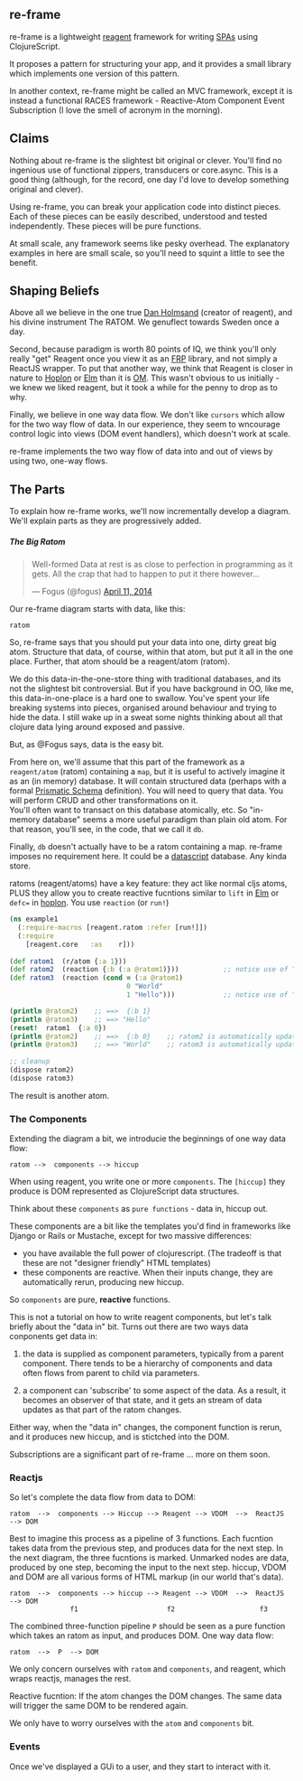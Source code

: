 ## re-frame

re-frame is a lightweight [reagent] framework for writing  [SPAs] using ClojureScript.

It proposes a pattern for structuring your app, and it provides a small library which implements one version of this pattern. 

In another context, re-frame might be called an MVC framework, except it is instead a functional RACES framework - Reactive-Atom Component Event Subscription  (I love the smell of acronym in the morning).  

## Claims

Nothing about re-frame is the slightest bit original or clever. 
You'll find no ingenious use of functional zippers, transducers or core.async. 
This is a good thing (although, for the record, one day I'd love to develop something original and clever).

Using re-frame, you can break your application code into distinct pieces. 
Each of these pieces can be easily described, understood and tested independently. 
These pieces will be pure functions.

At small scale, any framework seems like pesky overhead. The 
explanatory examples in here are small scale, so you'll need to squint a little to 
see the benefit.

## Shaping Beliefs

Above all we believe in the one true [Dan Holmsand] (creator of reagent), 
and his divine instrument The RATOM.  We genuflect towards Sweden once a day. 

Second, because paradigm is worth 80 points of IQ, we think you'll only 
really "get" Reagent once you view it as an [FRP] library, and not simply a 
ReactJS wrapper. To put that another way, we think that Reagent is closer in 
nature to [Hoplon] or [Elm] than it is [OM]. This wasn't obvious to us initially -   
we knew we liked reagent, but it took a while for the penny to drop as to why. 

Finally, we believe in one way data flow.  We don't like `cursors` which 
allow for the two way flow of data.  In our experience, they seem
to wncourage control logic into views (DOM event handlers), which 
doesn't work at scale.

re-frame implements the two way flow of data into and 
out of views by using two, one-way flows. 

## The Parts

To explain how re-frame works, we'll now incrementally 
develop a diagram.  We'll explain parts as they are progressively 
added. 

##### The Big Ratom 

<blockquote class="twitter-tweet" lang="en"><p>Well-formed Data at rest is as close to perfection in programming as it gets. All the crap that had to happen to put it there however...</p>&mdash; Fogus (@fogus) <a href="https://twitter.com/fogus/status/454582953067438080">April 11, 2014</a></blockquote>
<script async src="//platform.twitter.com/widgets.js" charset="utf-8"></script>

Our re-frame diagram starts with data, like this:
```
ratom
```

So, re-frame says that you should put your data into one, dirty great big atom. Structure that data, 
of course, within that atom, but put it all in the one place.  Further, that atom should be a reagent/atom  (ratom).

We do this data-in-the-one-store thing with traditional databases, and its not the slightest bit controversial.
 But if you have background in OO, like me, this data-in-one-place is a hard one to swallow.  You've 
 spent your life breaking systems into pieces, organised around behaviour and trying 
 to hide the data.  I still wake up in a sweat some nights thinking about all 
 that clojure data lying around exposed and passive.

But, as @Fogus says, data is the easy bit. 

From here on, we'll assume that this part of the framework as a `reagent/atom` (ratom) 
containing a `map`, but it is useful to actively imagine it as an (in memory) database. 
It will contain structured data (perhaps with a formal [Prismatic Schema] definition). 
You will need to query that data. You will perform CRUD 
and other transformations on it.  
You'll often want to transact on this database atomically, etc.  So "in-memory database" 
seems a more useful paradigm than plain old atom. For that reason, you'll see, in the code, 
that we call it `db`.

Finally, `db` doesn't actually have to be a ratom containing a map. re-frame 
imposes no requirement here.  It could be a [datascript] database.  Any kinda store.

ratoms (reagent/atoms) have a key feature: they act like normal cljs atoms, PLUS they allow you to create reactive fucntions similar to `lift` in [Elm] or `defc=` in [hoplon].  You use `reaction` (or `run!`) 

```clojure
(ns example1
  (:require-macros [reagent.ratom :refer [run!]])
  (:require
    [reagent.core   :as    r]))
    
(def ratom1  (r/atom {:a 1}))
(def ratom2  (reaction {:b (:a @ratom1)}))           ;; notice use of "reaction"
(def ratom3  (reaction (cond = (:a @ratom1) 
                             0 "World"
                             1 "Hello")))            ;; notice use of "reaction"

(println @ratom2)    ;; ==>  {:b 1}
(println @ratom3)    ;; ==> "Hello"
(reset!  ratom1  {:a 0})
(println @ratom2)    ;; ==>  {:b 0}    ;; ratom2 is automatically updated.
(println @ratom3)    ;; ==> "World"    ;; ratom3 is automatically updated.
    
;; cleanup 
(dispose ratom2)
(dispose ratom3)
```

The result is another atom. 


### The Components

Extending the diagram a bit, we introducie the beginnings of one way data flow:
```
ratom -->  components --> hiccup
```
When using reagent, you write one or more `components`.   The `[hiccup]` they produce is DOM represented as ClojureScript data structures.

Think about these `components` as `pure functions` - data in, hiccup out. 

These components are a bit like the templates you'd find in frameworks 
like Django or Rails or Mustache, except for two massive differences: 

- you have available the full power of clojurescript.
   (The tradeoff is that these are not "designer friendly" HTML templates)
- these components are reactive.  When their inputs change, they are automatically rerun, producing new hiccup. 

So `components` are pure, **reactive** functions.

This is not a tutorial on how to write reagent components, but let's talk briefly about the "data in" bit. Turns out there are two ways data conponents get data in: 
1. the data is supplied as component parameters, typically from a parent component.  There tends to be a 
   hierarchy of components and data often flows from parent to child via parameters.

2. a component can 'subscribe' to some aspect of the data.  As a result, it becomes an 
   observer of that state, and it gets an stream of data updates as that part of the ratom changes.

Either way, when the "data in" changes, the component function is rerun, and it produces new hiccup, and is stictched into the DOM. 

Subscriptions are a significant part of re-frame ... more on them soon. 

### Reactjs

So let's complete the data flow from data to DOM: 

```
ratom  -->  components --> Hiccup --> Reagent --> VDOM  -->  ReactJS  --> DOM
```

Best to imagine this process as a pipeline of 3 functions.  Each fucntion takes data from the 
previous step, and produces data for the next step.  In the next diagram, the three fucntions is marked. Unmarked nodes are data, produced by one step, becoming the input to the next step.  hiccup, VDOM and DOM are all various forms of HTML markup (in our world that's data).

```
ratom  -->  components --> hiccup --> Reagent --> VDOM  -->  ReactJS  --> DOM
               f1                      f2                     f3                                    
```

The combined three-function pipeline `P` should be seen as a pure function which takes an ratom as input, and produces DOM. One way data flow:
```
ratom  -->  P  --> DOM
```
We only concern ourselves with `ratom` and `components`, and reagent, which wraps reactjs, manages the rest. 

Reactive fucntion:  If the atom changes the DOM changes.  The same data will trigger 
the same DOM to be rendered again. 

We only have to worry ourselves with the `atom` and `components` bit. 

### Events

Once we've displayed a GUi to a user, and they start to interact with it. 

[SPAs]:http://en.wikipedia.org/wiki/Single-page_application
[reagent]:http://reagent-project.github.io/
[Dan Holmsand]:https://github.com/holmsand
[Hiccup]:https://github.com/weavejester/hiccup
[FRP]:https://gist.github.com/staltz/868e7e9bc2a7b8c1f754
[Elm]:http://elm-lang.org/
[OM]:https://github.com/swannodette/om
[Prismatic Schema]:https://github.com/Prismatic/schema
[InterViews]:http://www.softwarepreservation.org/projects/c_plus_plus/library/index.html#InterViews
[datascript]:https://github.com/tonsky/datascript
[Hoplon]:http://hoplon.io/
